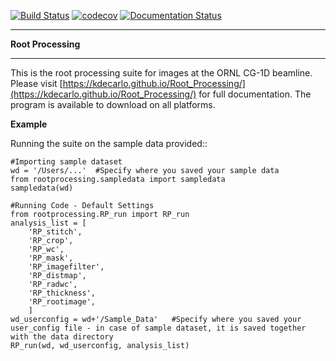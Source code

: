 [![Build Status](https://travis-ci.org/kdecarlo/CG1D_rootprocessing.svg?branch=master)](https://travis-ci.org/kdecarlo/CG1D_rootprocessing)
[![codecov](https://codecov.io/gh/kdecarlo/Root_Processing/branch/master/graph/badge.svg)](https://codecov.io/gh/kdecarlo/Root_Processing)
[![Documentation Status](https://readthedocs.org/projects/root-processing/badge/?version=latest)](https://root-processing.readthedocs.io/en/latest/?badge=latest)

********************
**Root Processing**
********************

This is the root processing suite for images at the ORNL CG-1D beamline.  Please visit [https://kdecarlo.github.io/Root_Processing/](https://kdecarlo.github.io/Root_Processing/) for full documentation.  The program is available to download on all platforms.

**Example**

Running the suite on the sample data provided::

	#Importing sample dataset
	wd = '/Users/...'  #Specify where you saved your sample data
	from rootprocessing.sampledata import sampledata
	sampledata(wd)

	#Running Code - Default Settings
	from rootprocessing.RP_run import RP_run
	analysis_list = [
		'RP_stitch',
		'RP_crop',
		'RP_wc',
		'RP_mask',
		'RP_imagefilter',
		'RP_distmap',
		'RP_radwc',
		'RP_thickness',
		'RP_rootimage',
		]
	wd_userconfig = wd+'/Sample_Data'	#Specify where you saved your user_config file - in case of sample dataset, it is saved together with the data directory
	RP_run(wd, wd_userconfig, analysis_list)

